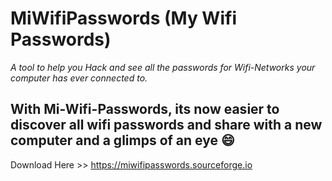 # MiWifiPasswords (My Wifi Passwords)
_A tool to help you Hack and see all the passwords for Wifi-Networks your computer has ever connected to._

## With Mi-Wifi-Passwords, its now easier to discover all wifi passwords and share with a new computer and a glimps of an eye :smile:

Download Here >> https://miwifipasswords.sourceforge.io
